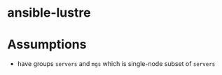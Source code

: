# ansible-lustre

# Assumptions

- have groups `servers` and `mgs` which is single-node subset of `servers`

